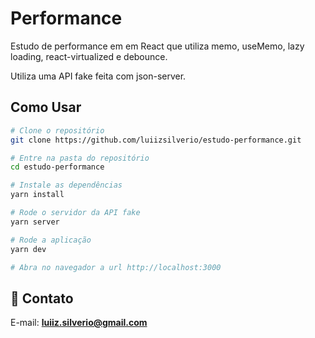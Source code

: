 # Performance
Estudo de performance em em React que utiliza memo, useMemo, lazy loading, react-virtualized e debounce.

Utiliza uma API fake feita com json-server.

## Como Usar
```bash
# Clone o repositório
git clone https://github.com/luiizsilverio/estudo-performance.git

# Entre na pasta do repositório
cd estudo-performance

# Instale as dependências
yarn install

# Rode o servidor da API fake
yarn server

# Rode a aplicação
yarn dev

# Abra no navegador a url http://localhost:3000
```
## :email: Contato

E-mail: [**luiiz.silverio@gmail.com**](mailto:luiiz.silverio@gmail.com)
